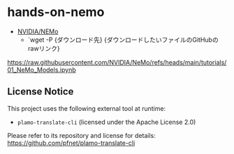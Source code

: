 # hands-on-nemo

- [NVIDIA/NEMo](https://github.com/NVIDIA/NeMo/tree/main)
  - `wget -P {ダウンロード先} {ダウンロードしたいファイルのGitHubのrawリンク}

https://raw.githubusercontent.com/NVIDIA/NeMo/refs/heads/main/tutorials/01_NeMo_Models.ipynb


## License Notice

This project uses the following external tool at runtime:

- `plamo-translate-cli` (licensed under the Apache License 2.0)

Please refer to its repository and license for details: https://github.com/pfnet/plamo-translate-cli

